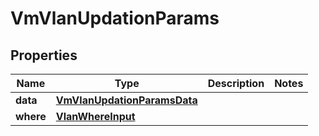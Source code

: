 

# VmVlanUpdationParams


## Properties

Name | Type | Description | Notes
------------ | ------------- | ------------- | -------------
**data** | [**VmVlanUpdationParamsData**](VmVlanUpdationParamsData.md) |  | 
**where** | [**VlanWhereInput**](VlanWhereInput.md) |  | 




